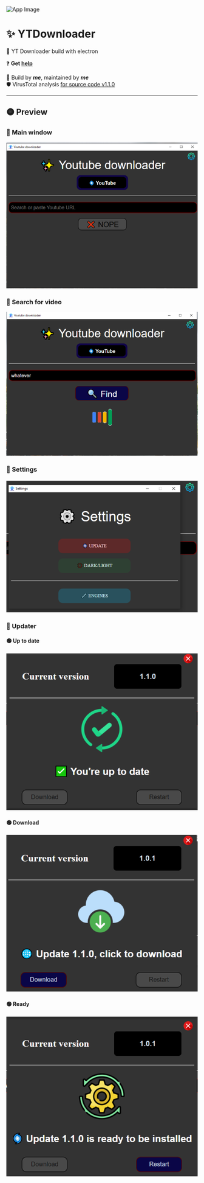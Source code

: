![App Image](./src/images/icon.ico")

# ✨ YTDownloader
🎉 YT Downloader build with electron

❓ **Get [help](https://github.com/Bajojajo-xD/YTDownloader/blob/v1.1.0/HELP.md)**

🧶 Build by ***me***, maintained by ***me*** <br />
🛡️ VirusTotal analysis [for source code v1.1.0](https://www.virustotal.com/gui/url/7beeefd6b62b55591f839d4f8614ed6cfcbede88fc9799ae4800210ff12252f1/detection)

<hr />

## 🟡 Preview
### 🔵 Main window
![Main window](./preview/main.png)
### 🔵 Search for video
![Searching for video](./preview/searching.png)
### 🔵 Settings
![Settings](./preview/settings.png)
### 🔵 Updater
#### 🟢 Up to date
![Downloading update](./preview/updater-up-to-date.png)
#### 🟢 Download
![Downloading update](./preview/updater-download.png)
#### 🟢 Ready
![Update ready](./preview/updater-ready.png)


